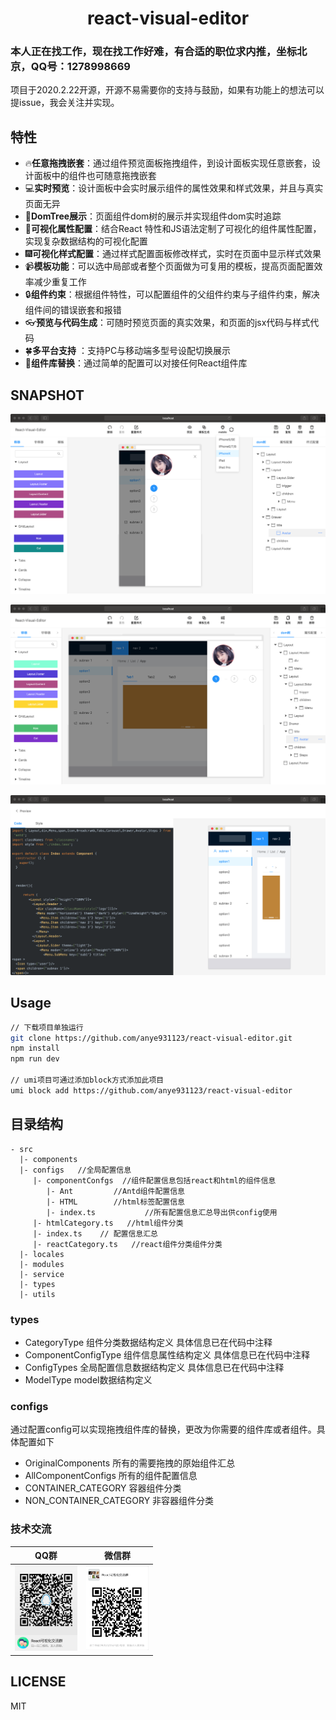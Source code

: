<h1 align='center'>react-visual-editor</h1>
<h3>本人正在找工作，现在找工作好难，有合适的职位求内推，坐标北京，QQ号：1278998669</h3>
项目于2020.2.22开源，开源不易需要你的支持与鼓励，如果有功能上的想法可以提issue，我会关注并实现。

## 特性

- :fire:**任意拖拽嵌套**：通过组件预览面板拖拽组件，到设计面板实现任意嵌套，设计面板中的组件也可随意拖拽嵌套
- :computer:**实时预览**：设计面板中会实时展示组件的属性效果和样式效果，并且与真实页面无异
- :christmas_tree:**DomTree展示**：页面组件dom树的展示并实现组件dom实时追踪
- :gift:**可视化属性配置**：结合React 特性和JS语法定制了可视化的组件属性配置，实现复杂数据结构的可视化配置
- :fireworks:**可视化样式配置**：通过样式配置面板修改样式，实时在页面中显示样式效果
- :video_camera:**模板功能**：可以选中局部或者整个页面做为可复用的模板，提高页面配置效率减少重复工作
- :lock:**组件约束**：根据组件特性，可以配置组件的父组件约束与子组件约束，解决组件间的错误嵌套和报错
- :eyeglasses:**预览与代码生成**：可随时预览页面的真实效果，和页面的jsx代码与样式代码
- :four_leaf_clover:**多平台支持** ：支持PC与移动端多型号设配切换展示
- :dvd:**组件库替换**：通过简单的配置可以对接任何React组件库

## SNAPSHOT
![mobile](./mobile.png)

![PC](./pc.png)

![Code](./Code.png)

## Usage

```sh
// 下载项目单独运行
git clone https://github.com/anye931123/react-visual-editor.git
npm install 
npm run dev

// umi项目可通过添加block方式添加此项目
umi block add https://github.com/anye931123/react-visual-editor
```
## 目录结构
```
- src
  |- components
  |- configs   //全局配置信息
     |- componentConfgs  //组件配置信息包括react和html的组件信息
        |- Ant         //Antd组件配置信息
        |- HTML        //html标签配置信息
        |- index.ts           //所有配置信息汇总导出供config使用
     |- htmlCategory.ts   //html组件分类
     |- index.ts    // 配置信息汇总
     |- reactCategory.ts   //react组件分类组件分类
  |- locales
  |- modules
  |- service
  |- types
  |- utils
```
### types
- CategoryType 组件分类数据结构定义 具体信息已在代码中注释
- ComponentConfigType  组件信息属性结构定义 具体信息已在代码中注释
- ConfigTypes   全局配置信息数据结构定义 具体信息已在代码中注释
- ModelType   model数据结构定义

### configs
通过配置config可以实现拖拽组件库的替换，更改为你需要的组件库或者组件。具体配置如下

- OriginalComponents 所有的需要拖拽的原始组件汇总
- AllComponentConfigs 所有的组件配置信息
- CONTAINER_CATEGORY 容器组件分类
- NON_CONTAINER_CATEGORY 非容器组件分类

### 技术交流
| QQ群 | 微信群 |
| --- | --- |
| <img src="./QQ.jpeg" width="100" /> | <img src="./Wechat.jpeg" width="100" /> |


## LICENSE

MIT
